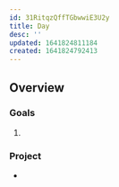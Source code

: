 ```yaml
---
id: 31RitqzQffTGbwwiE3U2y
title: Day
desc: ''
updated: 1641824811184
created: 1641824792413
---
```


## Overview

### Goals

1.

### Project

-
